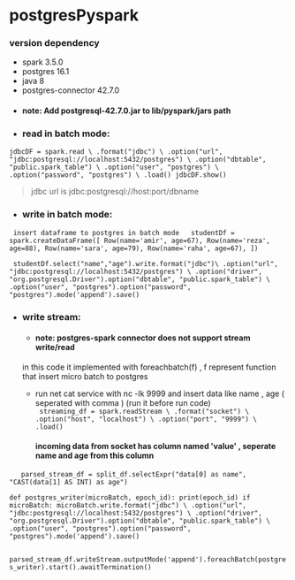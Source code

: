 # postgresPyspark

### version dependency
- spark 3.5.0
- postgres 16.1
- java 8
- postgres-connector 42.7.0

* #### note: Add postgresql-42.7.0.jar to lib/pyspark/jars path  

* ### read in batch mode:  
`jdbcDF = spark.read \
    .format("jdbc") \
    .option("url", "jdbc:postgresql://localhost:5432/postgres") \
    .option("dbtable", "public.spark_table") \
    .option("user", "postgres") \
    .option("password", "postgres") \
    .load()
jdbcDF.show()`  

> jdbc url is jdbc:postgresql://host:port/dbname


* ### write in batch mode:
 ` insert dataframe to postgres in batch mode  
  studentDf = spark.createDataFrame([
    Row(name='amir', age=67),
    Row(name='reza', age=88),
    Row(name='sara', age=79),
    Row(name='raha', age=67),
])`

  ` studentDf.select("name","age").write.format("jdbc")\
    .option("url", "jdbc:postgresql://localhost:5432/postgres") \
    .option("driver", "org.postgresql.Driver").option("dbtable", "public.spark_table") \
    .option("user", "postgres").option("password", "postgres").mode('append').save()`


* ### write stream:
  * #### note: postgres-spark connector does not support stream write/read
  in this code it implemented with foreachbatch(f) , f represent function that insert micro batch to postgres  
  * run net cat service with nc -lk 9999 and insert data like name , age ( seperated with comma ) (run it before run code)  
   ` streaming_df = spark.readStream \
    .format("socket") \
    .option("host", "localhost") \
    .option("port", "9999") \
    .load()`

    #### incoming data from socket has column named 'value' , seperate name and age from this column
`    parsed_stream_df = split_df.selectExpr("data[0] as name", "CAST(data[1] AS INT) as age")
`

`def postgres_writer(microBatch, epoch_id):
    print(epoch_id)
    if microBatch:
        microBatch.write.format("jdbc") \
            .option("url", "jdbc:postgresql://localhost:5432/postgres") \
            .option("driver", "org.postgresql.Driver").option("dbtable", "public.spark_table") \
            .option("user", "postgres").option("password", "postgres").mode('append').save()`
    
    

`    parsed_stream_df.writeStream.outputMode('append').foreachBatch(postgres_writer).start().awaitTermination()
`
